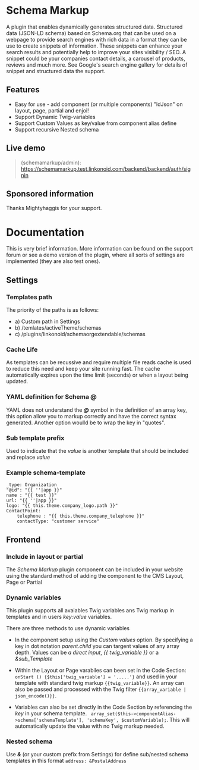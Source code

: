 # Schema Markup

A plugin that enables dynamically generates structured data.
Structured data (JSON-LD schema) based on Schema.org that can be used on a webpage to provide search engines with rich data in a format they can be use to create snippets of information. These snippets can enhance your search results and potentially help to improve your sites visibility / SEO.
A snippet could be your companies contact details, a carousel of products, reviews and much more.
See Google's search engine gallery for details of snippet and structured data the support.

## Features
- Easy for use - add component (or multiple components) "ldJson" on layout, page, partial and enjoi!
- Support Dynamic Twig-variables
- Support Custom Values as key/value from component alias define
- Support recursive Nested schema

## Live demo
>(schemamarkup/admin): https://schemamarkup.test.linkonoid.com/backend/backend/auth/signin


## Sponsored information
Thanks Mightyhaggis for your support.




# Documentation

This is very brief information. More information can be found on the support forum or see a demo version of the plugin, where all sorts of settings are implemented (they are also test ones).

## Settings


### Templates path
The priority of the paths is as follows:
- a) Custom path in Settings
- b) /temlates/activeTheme/schemas
- c) /plugins/linkonoid/schemaorgextendable/schemas

### Cache Life
As templates can be recussive and require multiple file reads cache is used to reduce this need and keep your site running fast.
The cache automatically expires upon the time limit (seconds) or when a layout being updated.

### YAML definition for Schema @
YAML does not understand the ***@*** symbol in the definition of an array key, this option allow you to markup correctly and have the correct syntax generated. Another option woulld be to wrap the key in "quotes".

### Sub template prefix
Used to indicate that the *value* is another template that should be included and replace *value*

### Example schema-template

```
_type: Organization
"@id": "{{ ''|app }}"
name : "{{ test }}"
url: "{{ ''|app }}"
logo: "{{ this.theme.company_logo.path }}"
ContactPoint:
    telephone : "{{ this.theme.company_telephone }}"
    contactType: "customer service"
```


## Frontend

### Include in layout or partial
The *Schema Markup* plugin component can be included in your website using the standard method of adding the component to the CMS Layout, Page or Partial 

### Dynamic variables
This plugin supports all avaiables Twig variables ans Twig markup in templates and in users *key:value* variables.

There are three methods to use dynamic variables
- In the component setup using the *Custom values* option. 
By specifying a key in dot notation *parent.child* you can targent values of any array depth.
Values can be *a direct input*, *{{ twig_variable }}* or a *&sub_Template*

- Within the Layout or Page varabiles can been set in the Code Section: ``onStart () {$this['twig_variable'] = '.....'}`` and used in your template with standard twig markup ``{{twig_variable}}``. 
An array can also be passed and processed with the Twig filter ``{{array_variable | json_encode()}}``. 

- Variables can also be set directly in the Code Section by referencing the *key* in your schema template.
`` array_set($this->componentAlias->schema['schemaTemplate'], 'schemaKey', $customVariable);``.
This will automatically update the value with no Twig markup needed.

### Nested schema
Use ***&*** (or your custom prefix from Settings) for define sub/nested schema templates in this format ``address: &PostalAddress``
